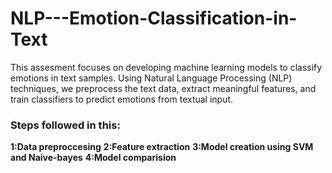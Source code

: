 # NLP---Emotion-Classification-in-Text
This assesment focuses on developing machine learning models to classify emotions in text samples. Using Natural Language Processing (NLP) techniques, we preprocess the text data, extract meaningful features, and train classifiers to predict emotions from textual input.

### Steps followed in this:
**1:Data preproccesing**
**2:Feature extraction**
**3:Model creation using SVM and Naive-bayes**
**4:Model comparision**
